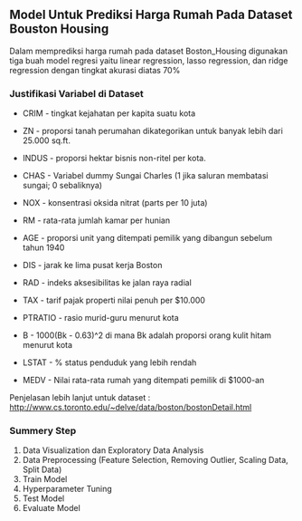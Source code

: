 ## Model Untuk Prediksi Harga Rumah Pada Dataset Bouston Housing
Dalam memprediksi harga rumah pada dataset Boston_Housing digunakan tiga buah model regresi yaitu linear regression, lasso regression, dan ridge regression dengan tingkat akurasi diatas 70%

### Justifikasi Variabel di Dataset
- CRIM - tingkat kejahatan per kapita suatu kota
- ZN - proporsi tanah perumahan dikategorikan untuk banyak lebih dari 25.000 sq.ft.
- INDUS - proporsi hektar bisnis non-ritel per kota.
- CHAS - Variabel dummy Sungai Charles (1 jika saluran membatasi sungai; 0 sebaliknya)
- NOX - konsentrasi oksida nitrat (parts per 10 juta)
- RM - rata-rata jumlah kamar per hunian
- AGE - proporsi unit yang ditempati pemilik yang dibangun sebelum tahun 1940
- DIS - jarak ke lima pusat kerja Boston
- RAD - indeks aksesibilitas ke jalan raya radial
- TAX - tarif pajak properti nilai penuh per $10.000

- PTRATIO - rasio murid-guru menurut kota
- B - 1000(Bk - 0.63)^2 di mana Bk adalah proporsi orang kulit hitam menurut kota
- LSTAT - % status penduduk yang lebih rendah
- MEDV - Nilai rata-rata rumah yang ditempati pemilik di $1000-an

Penjelasan lebih lanjut untuk dataset : http://www.cs.toronto.edu/~delve/data/boston/bostonDetail.html

### Summery Step
1. Data Visualization dan Exploratory Data Analysis
2. Data Preprocessing (Feature Selection, Removing Outlier, Scaling Data, Split Data)
3. Train Model
4. Hyperparameter Tuning
5. Test Model
6. Evaluate Model
